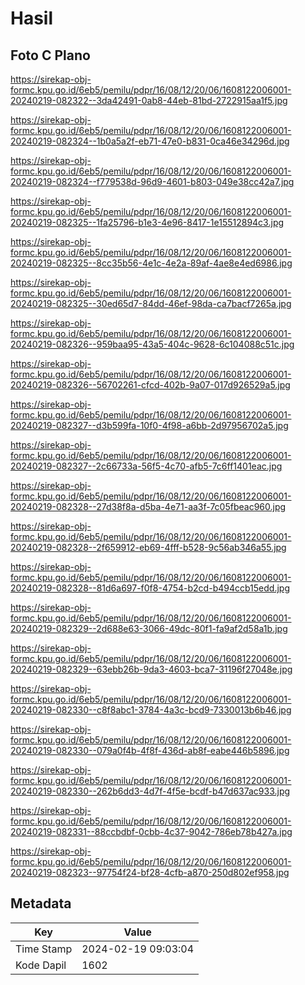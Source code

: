 # Hasil

## Foto C Plano

https://sirekap-obj-formc.kpu.go.id/6eb5/pemilu/pdpr/16/08/12/20/06/1608122006001-20240219-082322--3da42491-0ab8-44eb-81bd-2722915aa1f5.jpg

https://sirekap-obj-formc.kpu.go.id/6eb5/pemilu/pdpr/16/08/12/20/06/1608122006001-20240219-082324--1b0a5a2f-eb71-47e0-b831-0ca46e34296d.jpg

https://sirekap-obj-formc.kpu.go.id/6eb5/pemilu/pdpr/16/08/12/20/06/1608122006001-20240219-082324--f779538d-96d9-4601-b803-049e38cc42a7.jpg

https://sirekap-obj-formc.kpu.go.id/6eb5/pemilu/pdpr/16/08/12/20/06/1608122006001-20240219-082325--1fa25796-b1e3-4e96-8417-1e15512894c3.jpg

https://sirekap-obj-formc.kpu.go.id/6eb5/pemilu/pdpr/16/08/12/20/06/1608122006001-20240219-082325--8cc35b56-4e1c-4e2a-89af-4ae8e4ed6986.jpg

https://sirekap-obj-formc.kpu.go.id/6eb5/pemilu/pdpr/16/08/12/20/06/1608122006001-20240219-082325--30ed65d7-84dd-46ef-98da-ca7bacf7265a.jpg

https://sirekap-obj-formc.kpu.go.id/6eb5/pemilu/pdpr/16/08/12/20/06/1608122006001-20240219-082326--959baa95-43a5-404c-9628-6c104088c51c.jpg

https://sirekap-obj-formc.kpu.go.id/6eb5/pemilu/pdpr/16/08/12/20/06/1608122006001-20240219-082326--56702261-cfcd-402b-9a07-017d926529a5.jpg

https://sirekap-obj-formc.kpu.go.id/6eb5/pemilu/pdpr/16/08/12/20/06/1608122006001-20240219-082327--d3b599fa-10f0-4f98-a6bb-2d97956702a5.jpg

https://sirekap-obj-formc.kpu.go.id/6eb5/pemilu/pdpr/16/08/12/20/06/1608122006001-20240219-082327--2c66733a-56f5-4c70-afb5-7c6ff1401eac.jpg

https://sirekap-obj-formc.kpu.go.id/6eb5/pemilu/pdpr/16/08/12/20/06/1608122006001-20240219-082328--27d38f8a-d5ba-4e71-aa3f-7c05fbeac960.jpg

https://sirekap-obj-formc.kpu.go.id/6eb5/pemilu/pdpr/16/08/12/20/06/1608122006001-20240219-082328--2f659912-eb69-4fff-b528-9c56ab346a55.jpg

https://sirekap-obj-formc.kpu.go.id/6eb5/pemilu/pdpr/16/08/12/20/06/1608122006001-20240219-082328--81d6a697-f0f8-4754-b2cd-b494ccb15edd.jpg

https://sirekap-obj-formc.kpu.go.id/6eb5/pemilu/pdpr/16/08/12/20/06/1608122006001-20240219-082329--2d688e63-3066-49dc-80f1-fa9af2d58a1b.jpg

https://sirekap-obj-formc.kpu.go.id/6eb5/pemilu/pdpr/16/08/12/20/06/1608122006001-20240219-082329--63ebb26b-9da3-4603-bca7-31196f27048e.jpg

https://sirekap-obj-formc.kpu.go.id/6eb5/pemilu/pdpr/16/08/12/20/06/1608122006001-20240219-082330--c8f8abc1-3784-4a3c-bcd9-7330013b6b46.jpg

https://sirekap-obj-formc.kpu.go.id/6eb5/pemilu/pdpr/16/08/12/20/06/1608122006001-20240219-082330--079a0f4b-4f8f-436d-ab8f-eabe446b5896.jpg

https://sirekap-obj-formc.kpu.go.id/6eb5/pemilu/pdpr/16/08/12/20/06/1608122006001-20240219-082330--262b6dd3-4d7f-4f5e-bcdf-b47d637ac933.jpg

https://sirekap-obj-formc.kpu.go.id/6eb5/pemilu/pdpr/16/08/12/20/06/1608122006001-20240219-082331--88ccbdbf-0cbb-4c37-9042-786eb78b427a.jpg

https://sirekap-obj-formc.kpu.go.id/6eb5/pemilu/pdpr/16/08/12/20/06/1608122006001-20240219-082323--97754f24-bf28-4cfb-a870-250d802ef958.jpg


## Metadata

| Key        | Value               |
| ---------- | ------------------- |
| Time Stamp | 2024-02-19 09:03:04 |
| Kode Dapil | 1602                |



